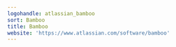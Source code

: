 ```yaml
---
logohandle: atlassian_bamboo
sort: Bamboo
title: Bamboo
website: 'https://www.atlassian.com/software/bamboo'
---
```


